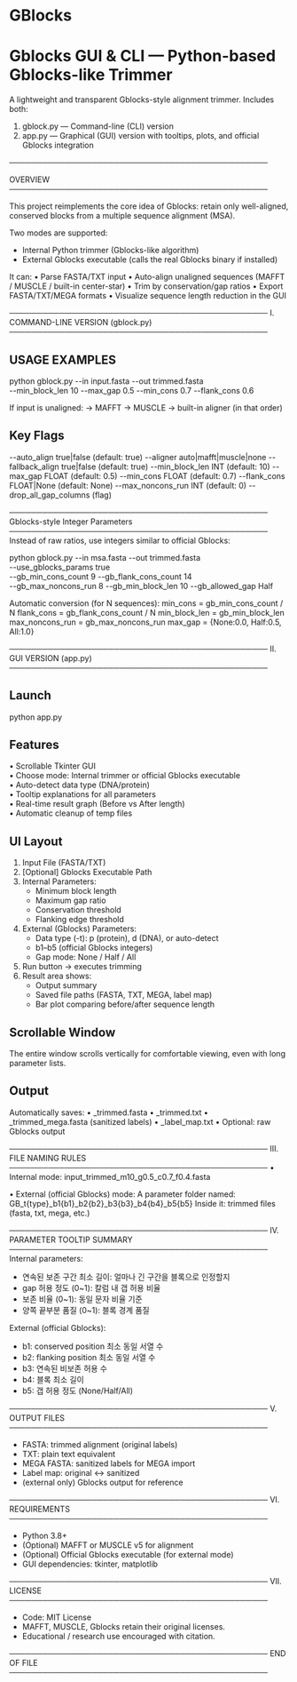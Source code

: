# GBlocks

Gblocks GUI & CLI — Python-based Gblocks-like Trimmer
=====================================================

A lightweight and transparent Gblocks-style alignment trimmer.
Includes both:
  1) gblock.py — Command-line (CLI) version
  2) app.py    — Graphical (GUI) version with tooltips, plots, and official Gblocks integration

───────────────────────────────────────────────

OVERVIEW
───────────────────────────────────────────────

This project reimplements the core idea of Gblocks: 
retain only well-aligned, conserved blocks from a multiple sequence alignment (MSA).

Two modes are supported:
- Internal Python trimmer (Gblocks-like algorithm)
- External Gblocks executable (calls the real Gblocks binary if installed)

It can:
• Parse FASTA/TXT input
• Auto-align unaligned sequences (MAFFT / MUSCLE / built-in center-star)
• Trim by conservation/gap ratios
• Export FASTA/TXT/MEGA formats
• Visualize sequence length reduction in the GUI

───────────────────────────────────────────────
I. COMMAND-LINE VERSION (gblock.py)
───────────────────────────────────────────────

USAGE EXAMPLES
--------------
python gblock.py --in input.fasta --out trimmed.fasta \
  --min_block_len 10 --max_gap 0.5 --min_cons 0.7 --flank_cons 0.6

If input is unaligned:
→ MAFFT → MUSCLE → built-in aligner (in that order)

Key Flags
----------
--auto_align true|false        (default: true)
--aligner auto|mafft|muscle|none
--fallback_align true|false    (default: true)
--min_block_len INT            (default: 10)
--max_gap FLOAT                (default: 0.5)
--min_cons FLOAT               (default: 0.7)
--flank_cons FLOAT|None        (default: None)
--max_noncons_run INT          (default: 0)
--drop_all_gap_columns         (flag)

───────────────────────────────────────────────
Gblocks-style Integer Parameters
───────────────────────────────────────────────
Instead of raw ratios, use integers similar to official Gblocks:

python gblock.py --in msa.fasta --out trimmed.fasta \
  --use_gblocks_params true \
  --gb_min_cons_count 9 --gb_flank_cons_count 14 \
  --gb_max_noncons_run 8 --gb_min_block_len 10 --gb_allowed_gap Half

Automatic conversion (for N sequences):
  min_cons        = gb_min_cons_count / N
  flank_cons      = gb_flank_cons_count / N
  min_block_len   = gb_min_block_len
  max_noncons_run = gb_max_noncons_run
  max_gap         = {None:0.0, Half:0.5, All:1.0}

───────────────────────────────────────────────
II. GUI VERSION (app.py)
───────────────────────────────────────────────

Launch
-------
python app.py

Features
---------
• Scrollable Tkinter GUI  
• Choose mode: Internal trimmer or official Gblocks executable  
• Auto-detect data type (DNA/protein)  
• Tooltip explanations for all parameters  
• Real-time result graph (Before vs After length)  
• Automatic cleanup of temp files  

UI Layout
----------
1. Input File (FASTA/TXT)
2. [Optional] Gblocks Executable Path
3. Internal Parameters:
   - Minimum block length
   - Maximum gap ratio
   - Conservation threshold
   - Flanking edge threshold
4. External (Gblocks) Parameters:
   - Data type (-t): p (protein), d (DNA), or auto-detect
   - b1–b5 (official Gblocks integers)
   - Gap mode: None / Half / All
5. Run button → executes trimming
6. Result area shows:
   - Output summary
   - Saved file paths (FASTA, TXT, MEGA, label map)
   - Bar plot comparing before/after sequence length

Scrollable Window
-----------------
The entire window scrolls vertically for comfortable viewing, even with long parameter lists.

Output
-------
Automatically saves:
  • _trimmed.fasta
  • _trimmed.txt
  • _trimmed_mega.fasta  (sanitized labels)
  • _label_map.txt
  • Optional: raw Gblocks output

───────────────────────────────────────────────
III. FILE NAMING RULES
───────────────────────────────────────────────
• Internal mode:
  input_trimmed_m10_g0.5_c0.7_f0.4.fasta

• External (official Gblocks) mode:
  A parameter folder named:
    GB_t{type}_b1{b1}_b2{b2}_b3{b3}_b4{b4}_b5{b5}
  Inside it: trimmed files (fasta, txt, mega, etc.)

───────────────────────────────────────────────
IV. PARAMETER TOOLTIP SUMMARY
───────────────────────────────────────────────
Internal parameters:
  - 연속된 보존 구간 최소 길이: 얼마나 긴 구간을 블록으로 인정할지
  - gap 허용 정도 (0~1): 칼럼 내 갭 허용 비율
  - 보존 비율 (0~1): 동일 문자 비율 기준
  - 양쪽 끝부분 품질 (0~1): 블록 경계 품질

External (official Gblocks):
  - b1: conserved position 최소 동일 서열 수
  - b2: flanking position 최소 동일 서열 수
  - b3: 연속된 비보존 허용 수
  - b4: 블록 최소 길이
  - b5: 갭 허용 정도 (None/Half/All)

───────────────────────────────────────────────
V. OUTPUT FILES
───────────────────────────────────────────────
- FASTA: trimmed alignment (original labels)
- TXT: plain text equivalent
- MEGA FASTA: sanitized labels for MEGA import
- Label map: original ↔ sanitized
- (external only) Gblocks output for reference

───────────────────────────────────────────────
VI. REQUIREMENTS
───────────────────────────────────────────────
- Python 3.8+
- (Optional) MAFFT or MUSCLE v5 for alignment
- (Optional) Official Gblocks executable (for external mode)
- GUI dependencies: tkinter, matplotlib

───────────────────────────────────────────────
VII. LICENSE
───────────────────────────────────────────────
- Code: MIT License
- MAFFT, MUSCLE, Gblocks retain their original licenses.
- Educational / research use encouraged with citation.

───────────────────────────────────────────────
END OF FILE
───────────────────────────────────────────────
